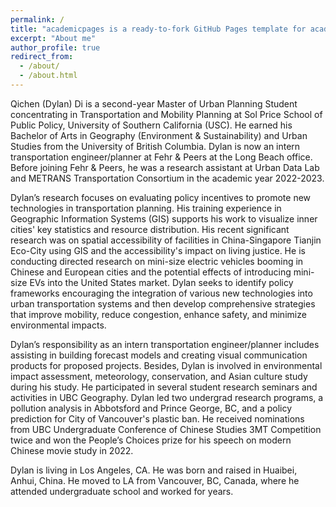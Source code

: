 ```yaml
---
permalink: /
title: "academicpages is a ready-to-fork GitHub Pages template for academic personal websites"
excerpt: "About me"
author_profile: true
redirect_from: 
  - /about/
  - /about.html
---
```


Qichen (Dylan) Di is a second-year Master of Urban Planning Student concentrating in Transportation and Mobility Planning at Sol Price School of Public Policy, University of Southern California (USC). He earned his Bachelor of Arts in Geography (Environment & Sustainability) and Urban Studies from the University of British Columbia. Dylan is now an intern transportation engineer/planner at Fehr & Peers at the Long Beach office. Before joining Fehr & Peers, he was a research assistant at Urban Data Lab and METRANS Transportation Consortium in the academic year 2022-2023. 

Dylan’s research focuses on evaluating policy incentives to promote new technologies in transportation planning. His training experience in Geographic Information Systems (GIS) supports his work to visualize inner cities' key statistics and resource distribution. His recent significant research was on spatial accessibility of facilities in China-Singapore Tianjin Eco-City using GIS and the accessibility's impact on living justice. He is conducting directed research on mini-size electric vehicles booming in Chinese and European cities and the potential effects of introducing mini-size EVs into the United States market. Dylan seeks to identify policy frameworks encouraging the integration of various new technologies into urban transportation systems and then develop comprehensive strategies that improve mobility, reduce congestion, enhance safety, and minimize environmental impacts.

Dylan’s responsibility as an intern transportation engineer/planner includes assisting in building forecast models and creating visual communication products for proposed projects. Besides, Dylan is involved in environmental impact assessment, meteorology, conservation, and Asian culture study during his study. He participated in several student research seminars and activities in UBC Geography. Dylan led two undergrad research programs, a pollution analysis in Abbotsford and Prince George, BC, and a policy prediction for City of Vancouver's plastic ban. He received nominations from UBC Undergraduate Conference of Chinese Studies 3MT Competition twice and won the People’s Choices prize for his speech on modern Chinese movie study in 2022.

Dylan is living in Los Angeles, CA. He was born and raised in Huaibei, Anhui, China. He moved to LA from Vancouver, BC, Canada, where he attended undergraduate school and worked for years.